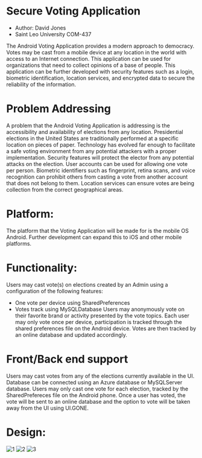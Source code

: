 <!-- 
  <<< Author notes: Header of the course >>> 
  Include a 1280×640 image, course title in sentence case, and a concise description in emphasis.
  In your repository settings: enable template repository, add your 1280×640 social image, auto delete head branches.
  Add your open source license, GitHub uses Creative Commons Attribution 4.0 International.
-->

# Secure Voting Application

- Author: David Jones
- Saint Leo University COM-437

The Android Voting Application provides a modern approach to democracy. Votes may be cast from a mobile device at any location in the world with access to an Internet connection. This application can be used for organizations that need to collect opinions of a base of people. This application can be further developed with security features such as a login, biometric identification, location services, and encrypted data to secure the reliability of the information.

# Problem Addressing <br/>
A problem that the Android Voting Application is addressing is the accessibility and availability of elections from any location. Presidential elections in the United States are traditionally performed at a specific location on pieces of paper. Technology has evolved far enough to facilitate a safe voting environment from any potential attackers with a proper implementation. Security features will protect the elector from any potential attacks on the election. User accounts can be used for allowing one vote per person. Biometric identifiers such as fingerprint, retina scans, and voice recognition can prohibit others from casting a vote from another account that does not belong to them. Location services can ensure votes are being collection from the correct geographical areas. 

# Platform: <br/>
The platform that the Voting Application will be made for is the mobile OS Android. Further development can expand this to iOS and other mobile platforms. 

# Functionality: <br/>
Users may cast vote(s) on elections created by an Admin using a configuration of the following features:
- One vote per device using SharedPreferences
- Votes track using MySQLDatabase
Users may anonymously vote on their favorite brand or activity presented by the vote topics. Each user may only vote once per device, participation is tracked through the shared preferences file on the Android device. Votes are then tracked by an online database and updated accordingly. 

# Front/Back end support <br/>
Users may cast votes from any of the elections currently available in the UI. Database can be connected using an Azure database or MySQLServer database. Users may only cast one vote for each election, tracked by the SharedPrefereces file on the Android phone. Once a user has voted, the vote will be sent to an online database and the option to vote will be taken away from the UI using UI.GONE.


# Design:

![1](https://user-images.githubusercontent.com/53955832/200150221-4633948e-9341-4efe-80ce-35a9eae35af6.png)
![2](https://user-images.githubusercontent.com/53955832/200150229-bd1ccbe8-b6f8-442c-940e-52ace0b9b002.png)
![3](https://user-images.githubusercontent.com/53955832/200150230-6ded08ae-e5eb-48f1-a2ea-49636e19ba49.png)
